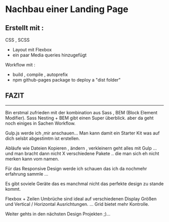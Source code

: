 # Nachbau einer Landing Page

## Erstellt mit :

CSS , SCSS

- Layout mit Flexbox
- ein paar Media queries hinzugefügt

Workflow mit :

- build , compile , autoprefix
- npm github-pages package to deploy a "dist folder"

## FAZIT

---

Bin erstmal zufrieden mit der
kombination aus Sass , BEM (Block Element Modifier).
Sass Nesting + BEM gibt einen Super überblick.
aber da geht noch einiges in Sachen Workflow.

Gulp.js werde ich ,mir anschauen...
Man kann damit ein Starter Kit was auf dich selsbt abgestimtm ist erstellen.

Abläufe wie Dateien Kopieren , ändern , verkleinern geht alles mit Gulp ... und man bracht dann nicht X verschiedene Pakete .. die man sich eh nicht merken kann vom namen.

Für das Responsive Design werde ich schauen
das ich da nochmehr erfahrung sammle ...

Es gibt soviele Geräte das es manchmal
nicht das perfekte design zu stande kommt.

Flexbox + Zeilen Umbrüche sind ideal auf verschiedenen Display Größen und Vertical / Horizontal Ausrichtungen.
... Grid bietet mehr Kontrolle.

Weiter gehts in den nächsten Design Projekten ;)...
